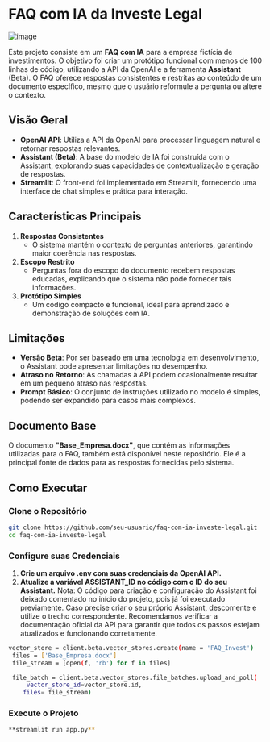 # FAQ com IA da Investe Legal

![image](https://github.com/user-attachments/assets/38a94993-1674-4a3b-84fe-18d2907690bf)

Este projeto consiste em um **FAQ com IA** para a empresa fictícia de investimentos. O objetivo foi criar um protótipo funcional com menos de 100 linhas de código, utilizando a API da OpenAI e a ferramenta **Assistant** (Beta). O FAQ oferece respostas consistentes e restritas ao conteúdo de um documento específico, mesmo que o usuário reformule a pergunta ou altere o contexto.

## Visão Geral

- **OpenAI API**: Utiliza a API da OpenAI para processar linguagem natural e retornar respostas relevantes.  
- **Assistant (Beta)**: A base do modelo de IA foi construída com o Assistant, explorando suas capacidades de contextualização e geração de respostas.  
- **Streamlit**: O front-end foi implementado em Streamlit, fornecendo uma interface de chat simples e prática para interação.  

## Características Principais

1. **Respostas Consistentes**  
   - O sistema mantém o contexto de perguntas anteriores, garantindo maior coerência nas respostas.  
2. **Escopo Restrito**  
   - Perguntas fora do escopo do documento recebem respostas educadas, explicando que o sistema não pode fornecer tais informações.  
3. **Protótipo Simples**  
   - Um código compacto e funcional, ideal para aprendizado e demonstração de soluções com IA.  

## Limitações

- **Versão Beta**: Por ser baseado em uma tecnologia em desenvolvimento, o Assistant pode apresentar limitações no desempenho.  
- **Atraso no Retorno**: As chamadas à API podem ocasionalmente resultar em um pequeno atraso nas respostas.  
- **Prompt Básico**: O conjunto de instruções utilizado no modelo é simples, podendo ser expandido para casos mais complexos.

## Documento Base

O documento **"Base_Empresa.docx"**, que contém as informações utilizadas para o FAQ, também está disponível neste repositório. Ele é a principal fonte de dados para as respostas fornecidas pelo sistema.  

## Como Executar

### Clone o Repositório
```bash
git clone https://github.com/seu-usuario/faq-com-ia-investe-legal.git
cd faq-com-ia-investe-legal
```

### Configure suas Credenciais

1. **Crie um arquivo .env com suas credenciais da OpenAI API.**
2. **Atualize a variável ASSISTANT_ID no código com o ID do seu Assistant.**
Nota: O código para criação e configuração do Assistant foi deixado comentado no início do projeto, pois já foi executado previamente. Caso precise criar o seu próprio Assistant, descomente e utilize o trecho correspondente. Recomendamos verificar a documentação oficial da API para garantir que todos os passos estejam atualizados e funcionando corretamente.

```bash
vector_store = client.beta.vector_stores.create(name = 'FAQ_Invest')
 files = ['Base_Empresa.docx']
 file_stream = [open(f, 'rb') for f in files]

 file_batch = client.beta.vector_stores.file_batches.upload_and_poll(
     vector_store_id=vector_store.id,
    files= file_stream)
```

### Execute o Projeto

```bash
**streamlit run app.py**
```






